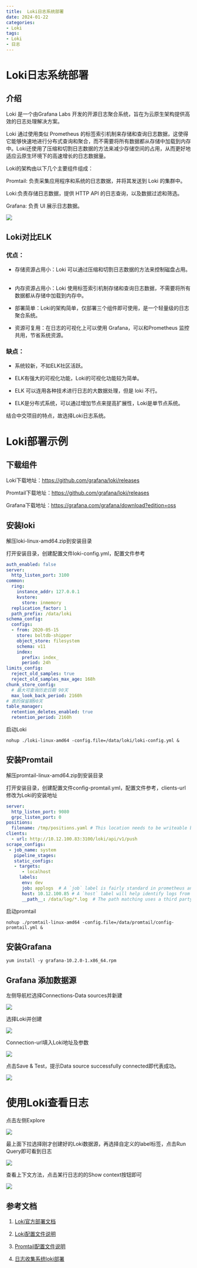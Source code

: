 ```yaml
---
title:  Loki日志系统部署
date: 2024-01-22
categories:
- Loki
tags: 
- Loki
- 日志
---
```


# Loki日志系统部署

## 介绍

Loki 是一个由Grafana Labs 开发的开源日志聚合系统，旨在为云原生架构提供高效的日志处理解决方案。

Loki 通过使用类似 Prometheus 的标签索引机制来存储和查询日志数据，这使得它能够快速地进行分布式查询和聚合，而不需要将所有数据都从存储中加载到内存中。Loki还使用了压缩和切割日志数据的方法来减少存储空间的占用，从而更好地适应云原生环境下的高速增长的日志数据量。

Loki的架构由以下几个主要组件组成：

Promtail: 负责采集应用程序和系统的日志数据，并将其发送到 Loki 的集群中。

Loki:负责存储日志数据，提供 HTTP API 的日志查询，以及数据过滤和筛选。

Grafana: 负责 UI 展示日志数据。

![](./Loki介绍.png)

## Loki对比ELK

### 优点：

*   存储资源占用小：Loki 可以通过压缩和切割日志数据的方法来控制磁盘占用。  



*   内存资源占用小：Loki 使用标签索引机制存储和查询日志数据，不需要将所有数据都从存储中加载到内存中。



*   部署简单：Loki的架构简单，仅部署三个组件即可使用，是一个轻量级的日志聚合系统。



*   资源可复用：在日志的可视化上可以使用 Grafana，可以和Prometheus 监控共用，节省系统资源。

### 缺点：

*   系统较新，不如ELK社区活跃。



*   ELK有强大的可视化功能，Loki的可视化功能较为简单。



*   ELK 可以连用各种技术进行日志的大数据处理，但是 loki 不行。



*   ELK是分布式系统，可以通过增加节点来提高扩展性，Loki是单节点系统。

结合中交项目的特点，故选择Loki日志系统。

# Loki部署示例

## 下载组件

Loki下载地址：<https://github.com/grafana/loki/releases>

Promtail下载地址：<https://github.com/grafana/loki/releases>

Grafana下载地址：<https://grafana.com/grafana/download?edition=oss>

## 安装loki

解压loki-linux-amd64.zip到安装目录

打开安装目录，创建配置文件loki-config.yml，配置文件参考

```yaml
auth_enabled: false
server:
  http_listen_port: 3100
common:
  ring:
    instance_addr: 127.0.0.1
    kvstore:
      store: inmemory
  replication_factor: 1
  path_prefix: /data/loki
schema_config:
  configs:
  - from: 2020-05-15
    store: boltdb-shipper
    object_store: filesystem
    schema: v11
    index:
      prefix: index_
      period: 24h
limits_config:
  reject_old_samples: true
  reject_old_samples_max_age: 168h
chunk_store_config:
  # 最大可查询历史日期 90天
  max_look_back_period: 2160h
# 表的保留期90天  
table_manager:
  retention_deletes_enabled: true
  retention_period: 2160h
```

启动Loki

```shell
nohup ./loki-linux-amd64 -config.file=/data/loki/loki-config.yml &
```

## 安装Promtail

解压promtail-linux-amd64.zip到安装目录

打开安装目录，创建配置文件config-promtail.yml，配置文件参考，clients-url修改为Loki的安装地址

```yaml
server:
  http_listen_port: 9080
  grpc_listen_port: 0
positions:
  filename: /tmp/positions.yaml # This location needs to be writeable by Promtail.
clients:
  - url: http://10.12.100.83:3100/loki/api/v1/push
scrape_configs:
 - job_name: system
   pipeline_stages:
   static_configs:
   - targets:
      - localhost
     labels:
      env: dev
      job: applogs  # A `job` label is fairly standard in prometheus and useful for linking metrics and logs.
      host: 10.12.100.85 # A `host` label will help identify logs from this machine vs others
      __path__: /data/log/*.log  # The path matching uses a third party library: https://github.com/bmatcuk/doublestar
```

启动promtail

```shell
nohup ./promtail-linux-amd64 -config.file=/data/promtail/config-promtail.yml &
```

## 安装Grafana

```shell
yum install -y grafana-10.2.0-1.x86_64.rpm
```

## Grafana 添加数据源

左侧导航栏选择Connections-Data sources并新建

![](./grafana添加数据源.png)

选择Loki并创建

![](./创建loki.png)

Connection-url填入Loki地址及参数

![](./创建loki2.png)

点击Save & Test，提示Data source successfully connected即代表成功。

![](./创建loki3.png)

# 使用Loki查看日志

点击左侧Explore

![](./使用loki1.png)

最上面下拉选择刚才创建好的Loki数据源，再选择自定义的label标签，点击Run Query即可看到日志

![](./使用loki2.png)

查看上下文方法，点击某行日志的的Show context按钮即可

![](./使用loki3.png)

## 参考文档

1. [Loki官方部署文档](https://grafana.com/docs/loki/latest/get-started/)

1. [Loki配置文件说明](https://grafana.com/docs/loki/latest/configure/)

1. [Promtail配置文件说明](https://grafana.com/docs/loki/latest/send-data/promtail/configuration/)

1. [日志收集系统loki部署](https://blog.51cto.com/u_15315026/3206956)

